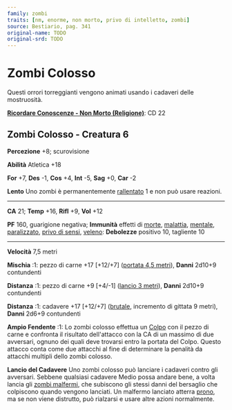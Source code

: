 ```yaml
---
family: zombi
traits: [nm, enorme, non morto, privo di intelletto, zombi]
source: Bestiario, pag. 341
original-name: TODO
original-srd: TODO
---
```


# Zombi Colosso

Questi orrori torreggianti vengono animati usando i cadaveri delle mostruosità.

**[Ricordare Conoscenze - Non Morto (Religione)](/azioni/abilita/ricordare-conoscenze)**:
CD 22

## Zombi Colosso - Creatura 6

**Percezione** +8; scurovisione

**Abilità** Atletica +18

**For** +7, **Des** -1, **Cos** +4, **Int** -5, **Sag** +0, **Car** -2

**Lento** Uno zombi è permanentemente [rallentato](/condizioni/rallentato) 1 e
non può usare reazioni.

---

**CA** 21; **Temp** +16, **Rifl** +9, **Vol** +12

**PF** 160, guarigione negativa; **Immunità** effetti di [morte](/tratti/morte),
[malattia](/tratti/malattia), [mentale](/tratti/mentale),
[paralizzato](/condizioni/paralizzato),
[privo di sensi](/condizioni/privo-di-sensi), [veleno](/tratti/veleno):
**Debolezze** positivo 10, tagliente 10

---

**Velocità** 7,5 metri

**Mischia** :1: pezzo di carne +17 \[+12/+7]
([portata 4,5 metri](/tratti/portata)), **Danni** 2d10+9 contundenti

**Distanza** :1: pezzo di carne +9 \[+4/-1] ([lancio 3 metri](/tratti/lancio)),
**Danni** 2d10+9 contundenti

**Distanza** :1: cadavere +17 \[+12/+7] ([brutale](/tratti/brutale), incremento
di gittata 9 metri), **Danni** 2d6+9 contundenti

**Ampio Fendente** :1: Lo zombi colosso effettua un [Colpo](/azioni/colpire) con
il pezzo di carne e confronta il risultato dell'attacco con la CA di un massimo
di due avversari, ognuno dei quali deve trovarsi entro la portata del Colpo.
Questo attacco conta come due attacchi al fine di determinare la penalità da
attacchi multipli dello zombi colosso.

**Lancio del Cadavere** Uno zombi colosso può lanciare i cadaveri contro gli
avversari. Sebbene qualsiasi cadavere Medio possa andare bene, a volta lancia
gli [zombi malfermi](/creature/zombi-malfermo), che subiscono gli stessi danni
del bersaglio che colpiscono quando vengono lanciati. Un malfermo lanciato
atterra [prono](/condizioni/prono), ma se non viene distrutto, può rialzarsi e
usare altre azioni normalmente.
